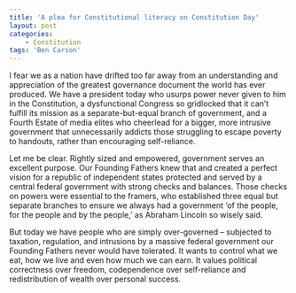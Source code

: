 ```yaml
---
title: 'A plea for Constitutional literacy on Constitution Day'
layout: post
categories:
    - Constitution
tags: 'Ben Carson'
---
```


I fear we as a nation have drifted too far away from an understanding and appreciation of the greatest governance document the world has ever produced. We have a president today who usurps power never given to him in the Constitution, a dysfunctional Congress so gridlocked that it can’t fulfill its mission as a separate-but-equal branch of government, and a Fourth Estate of media elites who cheerlead for a bigger, more intrusive government that unnecessarily addicts those struggling to escape poverty to handouts, rather than encouraging self-reliance.  
   
Let me be clear. Rightly sized and empowered, government serves an excellent purpose. Our Founding Fathers knew that and created a perfect vision for a republic of independent states protected and served by a central federal government with strong checks and balances. Those checks on powers were essential to the framers, who established three equal but separate branches to ensure we always had a government ‘of the people, for the people and by the people,’ as Abraham Lincoln so wisely said.

But today we have people who are simply over-governed – subjected to taxation, regulation, and intrusions by a massive federal government our Founding Fathers never would have tolerated. It wants to control what we eat, how we live and even how much we can earn. It values political correctness over freedom, codependence over self-reliance and redistribution of wealth over personal success.